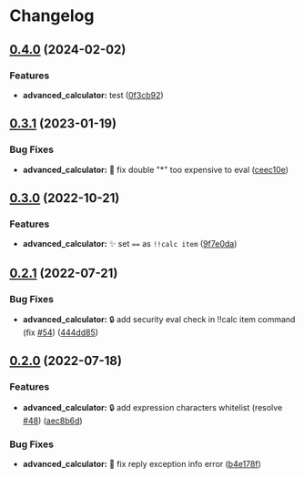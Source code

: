 # Changelog

## [0.4.0](https://github.com/AnzhiZhang/MCDReforgedPlugins/compare/advanced_calculator-v0.3.1...advanced_calculator-v0.4.0) (2024-02-02)


### Features

* **advanced_calculator:** test ([0f3cb92](https://github.com/AnzhiZhang/MCDReforgedPlugins/commit/0f3cb92ed06c8597438003a745035a60735357cb))

## [0.3.1](https://github.com/AnzhiZhang/MCDReforgedPlugins/compare/advanced_calculator-v0.3.0...advanced_calculator-v0.3.1) (2023-01-19)


### Bug Fixes

* **advanced_calculator:** 🐛 fix double "*" too expensive to eval ([ceec10e](https://github.com/AnzhiZhang/MCDReforgedPlugins/commit/ceec10ea57e1887f998f3e3f6abdb0634d2f8e60))

## [0.3.0](https://github.com/AnzhiZhang/MCDReforgedPlugins/compare/advanced_calculator-v0.2.1...advanced_calculator-v0.3.0) (2022-10-21)


### Features

* **advanced_calculator:** ✨ set `==` as `!!calc item` ([9f7e0da](https://github.com/AnzhiZhang/MCDReforgedPlugins/commit/9f7e0da8e8a54b04a1afa0c85b668a9dbdaabedd))

## [0.2.1](https://github.com/AnzhiZhang/MCDReforgedPlugins/compare/advanced_calculator-v0.2.0...advanced_calculator-v0.2.1) (2022-07-21)


### Bug Fixes

* **advanced_calculator:** 🔒️ add security eval check in !!calc item command (fix [#54](https://github.com/AnzhiZhang/MCDReforgedPlugins/issues/54)) ([444dd85](https://github.com/AnzhiZhang/MCDReforgedPlugins/commit/444dd859a7c8a9fc65c612027893689ae9d7e314))

## [0.2.0](https://github.com/AnzhiZhang/MCDReforgedPlugins/compare/advanced_calculator-0.1.0...advanced_calculator-v0.2.0) (2022-07-18)


### Features

* **advanced_calculator:** 🔒️ add expression characters whitelist (resolve [#48](https://github.com/AnzhiZhang/MCDReforgedPlugins/issues/48)) ([aec8b6d](https://github.com/AnzhiZhang/MCDReforgedPlugins/commit/aec8b6d2826de53c5d941b62d1f5c117199a5d76))


### Bug Fixes

* **advanced_calculator:** 🐛 fix reply exception info error ([b4e178f](https://github.com/AnzhiZhang/MCDReforgedPlugins/commit/b4e178f488ff8bbc824eb57b3757c9c4ac067997))
